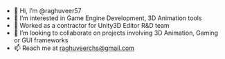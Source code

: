 - 👋 Hi, I’m @raghuveer57
- 👀 I’m interested in Game Engine Development, 3D Animation tools
- 🌱 Worked as a contractor for Unity3D Editor R&D team
- 💞️ I’m looking to collaborate on projects involving 3D Animation, Gaming or GUI frameworks
- 📫 Reach me at raghuveerchs@gmail.com

<!---
raghuveer57/raghuveer57 is a ✨ special ✨ repository because its `README.md` (this file) appears on your GitHub profile.
You can click the Preview link to take a look at your changes.
--->
